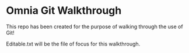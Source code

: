 Omnia Git Walkthrough
======

This repo has been created for the purpose of walking through the use of Git!

Editable.txt will be the file of focus for this walkthrough.
